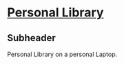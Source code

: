 # [Personal Library](https://www.freecodecamp.org/learn/quality-assurance/quality-assurance-projects/personal-library)

## Subheader

Personal Library on a personal Laptop.
